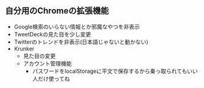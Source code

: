 ## 自分用のChromeの拡張機能
- Google検索のいらない情報とか邪魔なやつを非表示
- TweetDeckの見た目を少し変更
- Twitterのトレンドを非表示(日本語じゃないと動かない)
- Krunker
    - 見た目の変更
    - アカウント管理機能
        - パスワードをlocalStorageに平文で保存するから乗っ取られてもいい人だけ使ってね